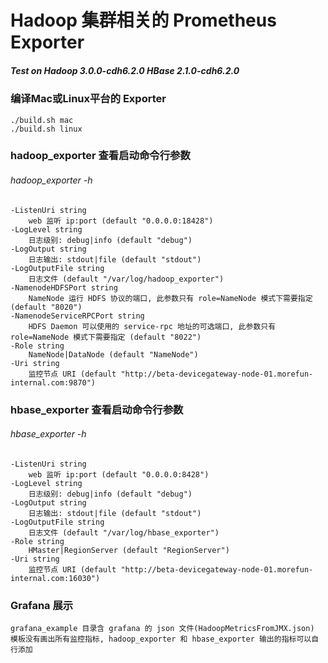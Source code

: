 # Hadoop 集群相关的 Prometheus Exporter

##### Test on Hadoop 3.0.0-cdh6.2.0 HBase 2.1.0-cdh6.2.0 ####

### 编译Mac或Linux平台的 Exporter
	./build.sh mac
	./build.sh linux

### hadoop_exporter  查看启动命令行参数
######	hadoop_exporter -h
	-ListenUri string
		web 监听 ip:port (default "0.0.0.0:18428")
	-LogLevel string
		日志级别: debug|info (default "debug")
	-LogOutput string
		日志输出: stdout|file (default "stdout")
	-LogOutputFile string
		日志文件 (default "/var/log/hadoop_exporter")
	-NamenodeHDFSPort string
		NameNode 运行 HDFS 协议的端口, 此参数只有 role=NameNode 模式下需要指定 (default "8020")
	-NamenodeServiceRPCPort string
		HDFS Daemon 可以使用的 service-rpc 地址的可选端口, 此参数只有 role=NameNode 模式下需要指定 (default "8022")
	-Role string
		NameNode|DataNode (default "NameNode")
	-Uri string
		监控节点 URI (default "http://beta-devicegateway-node-01.morefun-internal.com:9870")


### hbase_exporter  查看启动命令行参数
###### hbase_exporter -h
	-ListenUri string
		web 监听 ip:port (default "0.0.0.0:8428")
	-LogLevel string
		日志级别: debug|info (default "debug")
	-LogOutput string
		日志输出: stdout|file (default "stdout")
	-LogOutputFile string
		日志文件 (default "/var/log/hbase_exporter")
	-Role string
		HMaster|RegionServer (default "RegionServer")
	-Uri string
		监控节点 URI (default "http://beta-devicegateway-node-01.morefun-internal.com:16030")
### Grafana  展示
	grafana_example 目录含 grafana 的 json 文件(HadoopMetricsFromJMX.json)
	模板没有画出所有监控指标, hadoop_exporter 和 hbase_exporter 输出的指标可以自行添加
